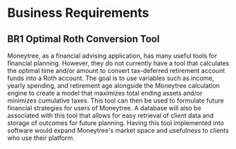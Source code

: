 # Business Requirements

## BR1 Optimal Roth Conversion Tool

Moneytree, as a financial advising application, has many useful tools for financial planning. However, they do not currently have a tool that calculates the optimal time and/or amount to convert tax-deferred retirement
account funds into a Roth account. The goal is to use variables such as income, yearly spending, and retirement age alongside the Moneytree calculation engine to create a model that maximizes total ending assets and/or minimizes cumulative taxes. This tool can then be used to formulate future financial strategies for users of Moneytree. A database will also be associated with this tool that allows for easy retrieval of client data and storage of outcomes for future planning. Having this tool implemented into software would expand Moneytree's market space and usefulness to clients who use their platform. 
